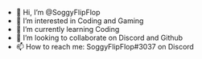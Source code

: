 - 👋 Hi, I’m @SoggyFlipFlop
- 👀 I’m interested in Coding and Gaming
- 🌱 I’m currently learning Coding
- 💞️ I’m looking to collaborate on Discord and Github
- 📫 How to reach me: SoggyFlipFlop#3037 on Discord

<!---
SoggyFlipFlop/SoggyFlipFlop is a ✨ special ✨ repository because its `README.md` (this file) appears on your GitHub profile.
You can click the Preview link to take a look at your changes.
--->
